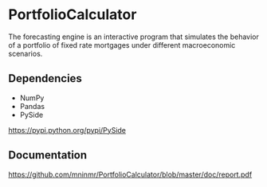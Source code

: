 # PortfolioCalculator

The forecasting engine is an interactive program that simulates the behavior of a portfolio of 
fixed rate mortgages under different macroeconomic scenarios. 

## Dependencies

* NumPy 
* Pandas
* PySide

https://pypi.python.org/pypi/PySide


## Documentation

https://github.com/mninmr/PortfolioCalculator/blob/master/doc/report.pdf